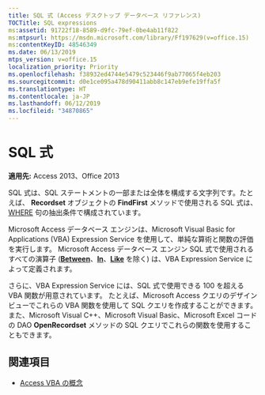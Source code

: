 ```yaml
---
title: SQL 式 (Access デスクトップ データベース リファレンス)
TOCTitle: SQL expressions
ms:assetid: 91722f18-8589-d9fc-79ef-0be4ab11f822
ms:mtpsurl: https://msdn.microsoft.com/library/Ff197629(v=office.15)
ms:contentKeyID: 48546349
ms.date: 06/13/2019
mtps_version: v=office.15
localization_priority: Priority
ms.openlocfilehash: f38932ed4744e5479c523446f9ab77065f4eb203
ms.sourcegitcommit: d0e1ce095a478d90411abb8c147eb9efe19ffa5f
ms.translationtype: HT
ms.contentlocale: ja-JP
ms.lasthandoff: 06/12/2019
ms.locfileid: "34870865"
---
```

# <a name="sql-expressions"></a>SQL 式

**適用先:** Access 2013、Office 2013

SQL 式は、SQL ステートメントの一部または全体を構成する文字列です。たとえば、 **Recordset** オブジェクトの **FindFirst** メソッドで使用される SQL 式は、 [WHERE](https://docs.microsoft.com/office/vba/access/Concepts/Structured-Query-Language/where-clause-microsoft-access-sql) 句の抽出条件で構成されています。

Microsoft Access データベース エンジンは、Microsoft Visual Basic for Applications (VBA) Expression Service を使用して、単純な算術と関数の評価を実行します。 Microsoft Access データベース エンジン SQL 式で使用されるすべての演算子 (**[Between](https://docs.microsoft.com/office/vba/access/concepts/miscellaneous/between-and-operator)**、**[In](https://docs.microsoft.com/office/vba/access/concepts/miscellaneous/in-operator-microsoft-access-sql)**、**[Like](https://docs.microsoft.com/office/vba/access/Concepts/Structured-Query-Language/like-operator-microsoft-access-sql)** を除く) は、VBA Expression Service によって定義されます。 

さらに、VBA Expression Service には、SQL 式で使用できる 100 を超える VBA 関数が用意されています。 たとえば、Microsoft Access クエリのデザイン ビューでこれらの VBA 関数を使用して SQL クエリを作成することができます。また、Microsoft Visual C++、Microsoft Visual Basic、Microsoft Excel コードの DAO **OpenRecordset** メソッドの SQL クエリでこれらの関数を使用することもできます。

## <a name="see-also"></a>関連項目

- [Access VBA の概念](https://docs.microsoft.com/office/vba/access/concepts/miscellaneous/concepts-access-vba-reference)
